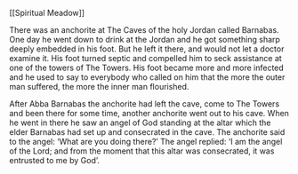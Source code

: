 [[Spiritual Meadow]]
 
There was an anchorite at The Caves of the holy Jordan called Barnabas. One day he went down to drink at the Jordan and he got something sharp deeply embedded in his foot. But he left it there, and would not let a doctor examine it. His foot turned septic and compelled him to seck assistance at one of the towers of The Towers. His foot became more and more infected and he used to say to everybody who called on him that the more the outer man suffered, the more the inner man flourished.  
 
After Abba Barnabas the anchorite had left the cave, come to The Towers and been there for some time, another anchorite went out to his cave. When he went in there he saw an angel of God standing at the altar which the elder Barnabas had set up and consecrated in the cave. The anchorite said to the angel: ‘What are you doing there?’ The angel replied: ‘I am the angel of the Lord; and from the moment that this altar was consecrated, it was entrusted to me by God’. 
